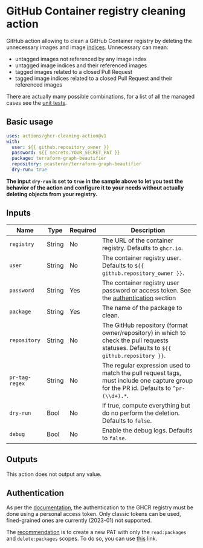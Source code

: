 # GitHub Container registry cleaning action

GitHub action allowing to clean a GitHub Container registry by deleting the unnecessary images and
image [indices](https://docs.docker.com/registry/spec/manifest-v2-2/). Unnecessary can mean:

- untagged images not referenced by any image index
- untagged image indices and their referenced images
- tagged images related to a closed Pull Request
- tagged image indices related to a closed Pull Request and their referenced images

There are actually many possible combinations, for a list of all the managed cases see
the [unit tests](pkg/cleaning_test.go).

## Basic usage

```yaml
uses: actions/ghcr-cleaning-action@v1
with:
  user: ${{ github.repository_owner }}
  password: ${{ secrets.YOUR_SECRET_PAT }}
  package: terraform-graph-beautifier
  repository: pcasteran/terraform-graph-beautifier
  dry-run: true
```

**The input `dry-run` is set to `true` in the sample above to let you test the behavior of the action and configure it
to your needs without actually deleting objects from your registry.**

## Inputs

| Name           | Type   | Required | Description                                                                                                                           |
|----------------|--------|----------|---------------------------------------------------------------------------------------------------------------------------------------|
| `registry`     | String | No       | The URL of the container registry. Defaults to `ghcr.io`.                                                                             |
| `user`         | String | No       | The container registry user. Defaults to `${{ github.repository_owner }}`.                                                            |
| `password`     | String | Yes      | The container registry user password or access token. See the [authentication](#authentication) section                               |
| `package`      | String | Yes      | The name of the package to clean.                                                                                                     |
| `repository`   | String | No       | The GitHub repository (format owner/repository) in which to check the pull requests statuses. Defaults to `${{ github.repository }}`. |
| `pr-tag-regex` | String | No       | The regular expression used to match the pull request tags, must include one capture group for the PR id. Defaults to `^pr-(\\d+).*`. |
| `dry-run`      | Bool   | No       | If true, compute everything but do no perform the deletion. Defaults to `false`.                                                      |
| `debug`        | Bool   | No       | Enable the debug logs. Defaults to `false`.                                                                                           |

## Outputs

This action does not output any value.

## Authentication

As per
the [documentation](https://docs.github.com/en/packages/working-with-a-github-packages-registry/working-with-the-container-registry#authenticating-with-a-personal-access-token-classic),
the authentication to the GHCR registry must be done using a personal access token. Only classic tokens can be used,
fined-grained ones are currently (2023-01) not supported.

The [recommendation](https://docs.github.com/en/rest/packages?apiVersion=2022-11-28#delete-package-version-for-a-user)
is to create a new PAT with only the `read:packages` and `delete:packages` scopes. To do so, you can
use [this](https://github.com/settings/tokens/new?scopes=read:packages,delete:packages) link.
